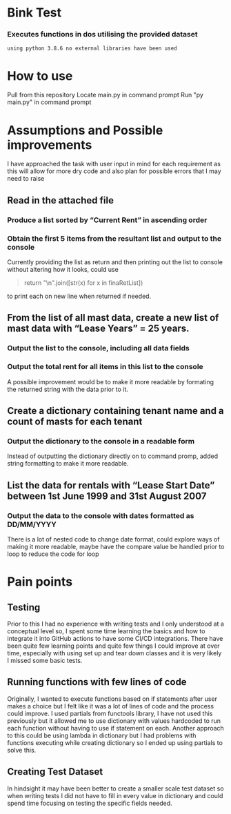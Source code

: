 # Bink Test

### Executes functions in dos utilising the provided dataset

    using python 3.8.6 no external libraries have been used 

# How to use

  Pull from this repository
  Locate main.py in command prompt
  Run "py main.py" in command prompt
  
# Assumptions and Possible improvements

I have approached the task with user input in mind for each requirement as this will allow for more dry code
and also plan for possible errors that I may need to raise

## Read in the attached file
### Produce a list sorted by “Current Rent” in ascending order
### Obtain the first 5 items from the resultant list and output to the console

Currently providing the list as return and then printing out the list to console without altering how it looks,
could use 

>return "\n".join([str(x) for x in finaRetList]) 

to print each on new line when returned if needed.

## From the list of all mast data, create a new list of mast data with “Lease Years” = 25 years.
### Output the list to the console, including all data fields
### Output the total rent for all items in this list to the console

A possible improvement would be to make it more readable by formating the returned string with the data prior
to it.

## Create a dictionary containing tenant name and a count of masts for each tenant
### Output the dictionary to the console in a readable form

Instead of outputting the dictionary directly on to command promp, added string formatting to make it more
readable.

## List the data for rentals with “Lease Start Date” between 1st June 1999 and 31st August 2007
### Output the data to the console with dates formatted as DD/MM/YYYY

There is a lot of nested code to change date format, could explore ways of making it more readable, maybe have the compare
value be handled prior to loop to reduce the code for loop
  
# Pain points

## Testing

Prior to this I had no experience with writing tests and I only understood at a conceptual level so, I spent some time learning the basics and how 
to integrate it into GitHub actions to have some CI/CD integrations. There have been quite few learning points and quite few things I could
improve at over time, especially with using set up and tear down classes and it is very likely I missed some basic tests.

## Running functions with few lines of code

Originally, I wanted to execute functions based on if statements after user makes a choice but I felt like it was a lot of lines of code
and the process could improve. I used partials from functools library, I have not used this previously but it allowed me to use dictionary with values
hardcoded to run each function without having to use if statement on each. Another approach to this could be using lambda in dictionary but I had problems
with functions executing while creating dictionary so I ended up using partials to solve this.

## Creating Test Dataset

In hindsight it may have been better to create a smaller scale test dataset so when writing tests I did not have to fill in every value
in dictionary and could spend time focusing on testing the specific fields needed.

